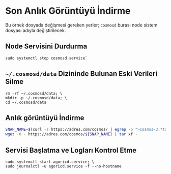 # Son Anlık Görüntüyü İndirme
Bu örnek dosyada değişmesi gereken yerler;
`cosmosd` burası node sistem dosyası adıyla değiştirilecek.

## Node Servisini Durdurma
```
sudo systemctl stop cosmosd.service`  
```

## `~/.cosmosd/data` Dizininde Bulunan Eski Verileri Silme
```
rm -rf ~/.cosmosd/data; \
mkdir -p ~/.cosmosd/data; \
cd ~/.cosmosd/data
```

## Anlık görüntüyü İndirme  
```bash
SNAP_NAME=$(curl -s https://adres.com/cosmos/ | egrep -o ">cosmos-3.*tar" | tr -d ">"); \
wget -O - https://adres.com/cosmos/${SNAP_NAME} | tar xf -
```

## Servisi Başlatma ve Logları Kontrol Etme
```
sudo systemctl start agoricd.service; \
sudo journalctl -u agoricd.service -f --no-hostname
```
